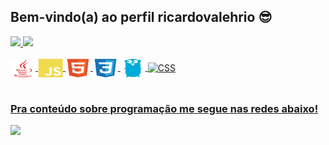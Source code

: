 ## Bem-vindo(a) ao perfil ricardovalehrio 😎

 <div>
   <a href="https://github.com/ricardovalehrio">
   <img height="180em" src="https://github-readme-stats.vercel.app/api?username=ricardovalehrio&show_icons=true&theme=tokyonight&include_all_commits=true&count_private=true"/>
   <img height="180em" src="https://github-readme-stats.vercel.app/api/top-langs/?username=ricardovaleri0&layout=compact&langs_count=6&theme=tokyonight"/>
</div>
    
<div style="display: inline_block"><br>
  <img align="center" alt="Jv" height="30" width="40" src="https://raw.githubusercontent.com/devicons/devicon/master/icons/java/java-plain.svg">
  <img align="center" alt="Js" height="30" width="40" src="https://raw.githubusercontent.com/devicons/devicon/master/icons/javascript/javascript-plain.svg">
  <img align="center" alt="HTML" height="30" width="40" src="https://raw.githubusercontent.com/devicons/devicon/master/icons/html5/html5-original.svg">
  <img align="center" alt="CSS" height="30" width="40" src="https://raw.githubusercontent.com/devicons/devicon/master/icons/css3/css3-original.svg">
  <img align="center" alt="Go" height="30" width="40" src="https://raw.githubusercontent.com/devicons/devicon/master/icons/go/go-plain.svg">
  <img align="center" alt="CSS" height="30" width="40" src="https://cdn.jsdelivr.net/gh/devicons/devicon@latest/icons/python/python-original.svg" />
</div>
 
<br>
 
### Pra conteúdo sobre programação me segue nas redes abaixo!
 
<div> 
  <a href = "mailto:ricardovaleriosilvaoliveira@gmail.com?subject=Email+do+GitHub&body=Ol%C3%A1,+podemos+conversar+sobre+propostas?+Como+posso+entrar+em+contato+com+voc%C3%AA?><img src="https://img.shields.io/badge/-Gmail-%23333?style=for-the-badge&logo=gmail&logoColor=white" target="_blank"></a>
  <a href="https://www.linkedin.com/in/ricardo-val%C3%A9rio-431542176/" target="_blank"><img src="https://img.shields.io/badge/-LinkedIn-%230077B5?style=for-the-badge&logo=linkedin&logoColor=white" target="_blank"></a>
</div>
